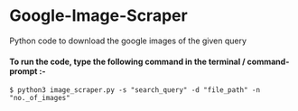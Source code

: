 # Google-Image-Scraper
Python code to download the google images of the given query 


<h4> To run the code, type the following command in the terminal / command-prompt :- </h4>

```{r, engine='bash', command}
$ python3 image_scraper.py -s "search_query" -d "file_path" -n "no._of_images"

